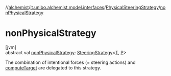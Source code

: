 //[alchemist](../../../index.md)/[it.unibo.alchemist.model.interfaces](../index.md)/[PhysicalSteeringStrategy](index.md)/[nonPhysicalStrategy](non-physical-strategy.md)

# nonPhysicalStrategy

[jvm]\
abstract val [nonPhysicalStrategy](non-physical-strategy.md): [SteeringStrategy](../-steering-strategy/index.md)<[T](index.md), [P](index.md)>

The combination of intentional forces (= steering actions) and [computeTarget](compute-target.md) are delegated to this strategy.
